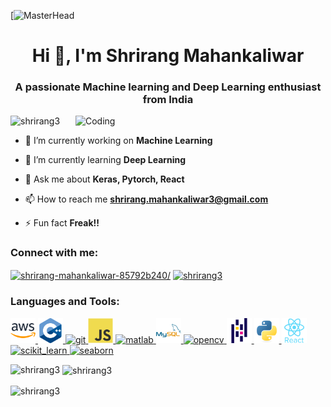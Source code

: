 [![MasterHead](https://www.codecademy.com/resources/blog/wp-content/uploads/2022/12/What-Is-Pair-Programming--1-1536x714.png)
<h1 align="center">Hi 👋, I'm Shrirang Mahankaliwar</h1>
<h3 align="center">A passionate Machine learning and Deep Learning enthusiast from India</h3>
<img align="right" alt="Coding" width="400" src="https://img.freepik.com/free-vector/hand-coding-concept-illustration_114360-8193.jpg?w=740&t=st=1720507400~exp=1720508000~hmac=8de6570b01ffb566a82f8b7042ce27f2f105365377b8777e942631ea66f8cbb7"
<p align="left"> <img src="https://komarev.com/ghpvc/?username=shrirang3&label=Profile%20views&color=0e75b6&style=flat" alt="shrirang3" /> </p>

- 🔭 I’m currently working on **Machine Learning**

- 🌱 I’m currently learning **Deep Learning**

- 💬 Ask me about **Keras, Pytorch, React**

- 📫 How to reach me **shrirang.mahankaliwar3@gmail.com**

- ⚡ Fun fact **Freak!!**

<h3 align="left">Connect with me:</h3>
<p align="left">
<a href="https://linkedin.com/in/shrirang-mahankaliwar-85792b240/" target="blank"><img align="center" src="https://raw.githubusercontent.com/rahuldkjain/github-profile-readme-generator/master/src/images/icons/Social/linked-in-alt.svg" alt="shrirang-mahankaliwar-85792b240/" height="30" width="40" /></a>
<a href="https://www.leetcode.com/shrirang3" target="blank"><img align="center" src="https://raw.githubusercontent.com/rahuldkjain/github-profile-readme-generator/master/src/images/icons/Social/leet-code.svg" alt="shrirang3" height="30" width="40" /></a>
</p>

<h3 align="left">Languages and Tools:</h3>
<p align="left"> <a href="https://aws.amazon.com" target="_blank" rel="noreferrer"> <img src="https://raw.githubusercontent.com/devicons/devicon/master/icons/amazonwebservices/amazonwebservices-original-wordmark.svg" alt="aws" width="40" height="40"/> </a> <a href="https://www.w3schools.com/cpp/" target="_blank" rel="noreferrer"> <img src="https://raw.githubusercontent.com/devicons/devicon/master/icons/cplusplus/cplusplus-original.svg" alt="cplusplus" width="40" height="40"/> </a> <a href="https://git-scm.com/" target="_blank" rel="noreferrer"> <img src="https://www.vectorlogo.zone/logos/git-scm/git-scm-icon.svg" alt="git" width="40" height="40"/> </a> <a href="https://developer.mozilla.org/en-US/docs/Web/JavaScript" target="_blank" rel="noreferrer"> <img src="https://raw.githubusercontent.com/devicons/devicon/master/icons/javascript/javascript-original.svg" alt="javascript" width="40" height="40"/> </a> <a href="https://www.mathworks.com/" target="_blank" rel="noreferrer"> <img src="https://upload.wikimedia.org/wikipedia/commons/2/21/Matlab_Logo.png" alt="matlab" width="40" height="40"/> </a> <a href="https://www.mysql.com/" target="_blank" rel="noreferrer"> <img src="https://raw.githubusercontent.com/devicons/devicon/master/icons/mysql/mysql-original-wordmark.svg" alt="mysql" width="40" height="40"/> </a> <a href="https://opencv.org/" target="_blank" rel="noreferrer"> <img src="https://www.vectorlogo.zone/logos/opencv/opencv-icon.svg" alt="opencv" width="40" height="40"/> </a> <a href="https://pandas.pydata.org/" target="_blank" rel="noreferrer"> <img src="https://raw.githubusercontent.com/devicons/devicon/2ae2a900d2f041da66e950e4d48052658d850630/icons/pandas/pandas-original.svg" alt="pandas" width="40" height="40"/> </a> <a href="https://www.python.org" target="_blank" rel="noreferrer"> <img src="https://raw.githubusercontent.com/devicons/devicon/master/icons/python/python-original.svg" alt="python" width="40" height="40"/> </a> <a href="https://reactjs.org/" target="_blank" rel="noreferrer"> <img src="https://raw.githubusercontent.com/devicons/devicon/master/icons/react/react-original-wordmark.svg" alt="react" width="40" height="40"/> </a> <a href="https://scikit-learn.org/" target="_blank" rel="noreferrer"> <img src="https://upload.wikimedia.org/wikipedia/commons/0/05/Scikit_learn_logo_small.svg" alt="scikit_learn" width="40" height="40"/> </a> <a href="https://seaborn.pydata.org/" target="_blank" rel="noreferrer"> <img src="https://seaborn.pydata.org/_images/logo-mark-lightbg.svg" alt="seaborn" width="40" height="40"/> </a> </p>

<p><img align="left" src="https://github-readme-stats.vercel.app/api/top-langs?username=shrirang3&show_icons=true&locale=en&layout=compact" alt="shrirang3" /></p>

<p>&nbsp;<img align="center" src="https://github-readme-stats.vercel.app/api?username=shrirang3&show_icons=true&locale=en" alt="shrirang3" /></p>

<p><img align="center" src="https://github-readme-streak-stats.herokuapp.com/?user=shrirang3&" alt="shrirang3" /></p>
